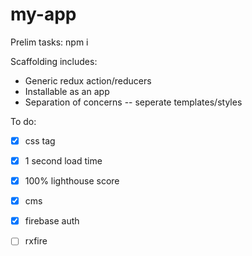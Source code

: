 # my-app
Prelim tasks:
  npm i

Scaffolding includes:
  * Generic redux action/reducers
  * Installable as an app
  * Separation of concerns -- seperate templates/styles

To do:
- [x] css tag
- [x] 1 second load time
- [x] 100% lighthouse score
- [x] cms
- [x] firebase auth
- [ ] rxfire

